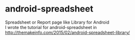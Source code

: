 # android-spreadsheet
Spreadsheet or Report page like Library for Android<br>
I wrote the tutorial for android-spreadsheet in <br>
http://themakeinfo.com/2015/02/android-spreadsheet-library/
<br>


